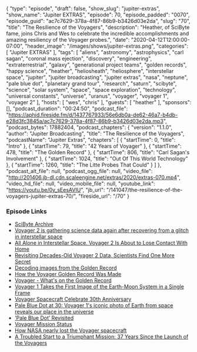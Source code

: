 {
  "type": "episode",
  "draft": false,
  "show_slug": "jupiter-extras",
  "show_name": "Jupiter EXTRAS",
  "episode": 70,
  "episode_padded": "0070",
  "episode_guid": "ac7c7629-378a-4f87-86b9-b3426d03e2da",
  "slug": "70",
  "title": "The Resilience of the Voyagers",
  "description": "Heather, of SciByte fame, joins Chris and Wes to celebrate the incredible accomplishments and amazing resiliency of the Voyager probes.",
  "date": "2020-04-12T12:00:00-07:00",
  "header_image": "/images/shows/jupiter-extras.png",
  "categories": [
    "Jupiter EXTRAS"
  ],
  "tags": [
    "aliens",
    "astronomy",
    "astrophysics",
    "carl sagan",
    "coronal mass ejection",
    "discovery",
    "engineering",
    "extraterrestrial",
    "galaxy",
    "generational project teams",
    "golden records",
    "happy science",
    "heather",
    "heliosheath",
    "heliosphere",
    "interstellar space",
    "jupiter",
    "jupiter broadcasting",
    "jupiter extras",
    "nasa",
    "neptune",
    "pale blue dot",
    "planetary grand tour",
    "research",
    "saturn",
    "scibyte",
    "science",
    "solar system",
    "space",
    "space exploration",
    "technology",
    "universal constants",
    "universe",
    "uranus",
    "voyager",
    "voyager 1",
    "voyager 2"
  ],
  "hosts": [
    "wes",
    "chris"
  ],
  "guests": [
    "heather"
  ],
  "sponsors": [],
  "podcast_duration": "00:24:50",
  "podcast_file": "https://aphid.fireside.fm/d/1437767933/56e6db0a-de62-46a7-b4db-e28d3fc3845a/ac7c7629-378a-4f87-86b9-b3426d03e2da.mp3",
  "podcast_bytes": 17882404,
  "podcast_chapters": {
    "version": "1.1.0",
    "author": "Jupiter Broadcasting",
    "title": "The Resilience of the Voyagers",
    "podcastName": "Jupiter Extras",
    "chapters": [
      {
        "startTime": 0,
        "title": "Intro"
      },
      {
        "startTime": 79,
        "title": "42 Years of Voyager"
      },
      {
        "startTime": 478,
        "title": "The Golden Record"
      },
      {
        "startTime": 806,
        "title": "Carl Sagan's Involvement"
      },
      {
        "startTime": 1024,
        "title": "Out Of This World Technology"
      },
      {
        "startTime": 1260,
        "title": "The Litte Probes That Could"
      }
    ]
  },
  "podcast_alt_file": null,
  "podcast_ogg_file": null,
  "video_file": "http://201406.jb-dl.cdn.scaleengine.net/extras/2020/extras-070.mp4",
  "video_hd_file": null,
  "video_mobile_file": null,
  "youtube_link": "https://youtu.be/0y_sEesAVIU",
  "jb_url": "/141047/the-resilience-of-the-voyagers-jupiter-extras-70/",
  "fireside_url": "/70"
}


### Episode Links

  * [SciByte Archive](https://www.jupiterbroadcasting.com/show/scibyte/ "SciByte Archive")
  * [Voyager 2 is gathering science data again after recovering from a glitch in interstellar space](https://www.space.com/voyager-2-gathering-data-after-glitch.html "Voyager 2 is gathering science data again after recovering from a glitch in interstellar space")
  * [All Alone in Interstellar Space, Voyager 2 Is About to Lose Contact With Home](https://www.sciencealert.com/voyager-2-already-isolated-in-interstellar-space-is-about-to-become-even-more-alone "All Alone in Interstellar Space, Voyager 2 Is About to Lose Contact With Home")
  * [Revisiting Decades-Old Voyager 2 Data, Scientists Find One More Secret](https://www.jpl.nasa.gov/news/news.php?feature=7623 "Revisiting Decades-Old Voyager 2 Data, Scientists Find One More Secret")
  * [Decoding images from the Golden Record](https://www.theverge.com/2018/10/30/18037984/golden-record-nasa-image-decode-voyager-1-2 "Decoding images from the Golden Record")
  * [How the Voyager Golden Record Was Made](https://www.newyorker.com/tech/annals-of-technology/voyager-golden-record-40th-anniversary-timothy-ferris "How the Voyager Golden Record Was Made")
  * [Voyager - What's on the Golden Record](https://voyager.jpl.nasa.gov/golden-record/whats-on-the-record/ "Voyager - What's on the Golden Record")
  * [Voyager 1 Takes the First Image of the Earth-Moon System in a Single Frame](https://www.nasa.gov/image-feature/voyager-1-takes-the-first-image-of-the-earth-moon-system-in-a-single-frame "Voyager 1 Takes the First Image of the Earth-Moon System in a Single Frame")
  * [Voyager Spacecraft Celebrate 30th Anniversary](https://www.space.com/4250-voyager-spacecraft-celebrate-30th-anniversary.html "Voyager Spacecraft Celebrate 30th Anniversary")
  * [Pale Blue Dot at 30: Voyager 1's iconic photo of Earth from space reveals our place in the universe](https://www.space.com/pale-blue-dot-voyager-1-photo-30th-anniversary.html "Pale Blue Dot at 30: Voyager 1's iconic photo of Earth from space reveals our place in the universe")
  * [’Pale Blue Dot’ Revisited](https://www.nasa.gov/feature/jpl/pale-blue-dot-revisited "’Pale Blue Dot’ Revisited")
  * [Voyager Mission Status](https://voyager.jpl.nasa.gov/mission/status/ "Voyager Mission Status")
  * [How NASA nearly lost the Voyager spacecraft](https://www.businessinsider.com/nasa-voyager-probes-rocket-leak-computer-problems-2017-12 "How NASA nearly lost the Voyager spacecraft")
  * [A Troubled Start to a Triumphant Mission: 37 Years Since the Launch of the Voyagers](https://www.americaspace.com/2014/08/20/a-troubled-start-to-a-triumphant-mission-37-years-since-the-launch-of-the-voyagers/ "A Troubled Start to a Triumphant Mission: 37 Years Since the Launch of the Voyagers")


